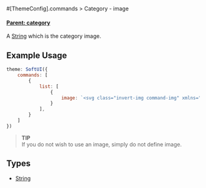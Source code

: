 # 
#[ThemeConfig].commands > Category - image
#### **[Parent: category](/docs/commands/category)**
A [String](https://developer.mozilla.org/en-US/docs/Web/JavaScript/Reference/Global_Objects/String) which is the category image.

## Example Usage
```js
theme: SoftUI({
    commands: [
        {
            list: [
                {
                    image: `<svg class="invert-img command-img" xmlns="http://www.w3.org/2000/svg" height="24px" viewBox="0 0 24 24" width="24px" fill="#000000"><path d="M0 0h24v24H0V0z" fill="none"/><path d="M11 7h2v2h-2zm0 4h2v6h-2zm1-9C6.48 2 2 6.48 2 12s4.48 10 10 10 10-4.48 10-10S17.52 2 12 2zm0 18c-4.41 0-8-3.59-8-8s3.59-8 8-8 8 3.59 8 8-3.59 8-8 8z"/></svg>`,
                }
            ],
        }
    ]
})
```

> **TIP**<br>
> If you do not wish to use an image, simply do not define image.

## Types
- [String](https://developer.mozilla.org/en-US/docs/Web/JavaScript/Reference/Global_Objects/String)